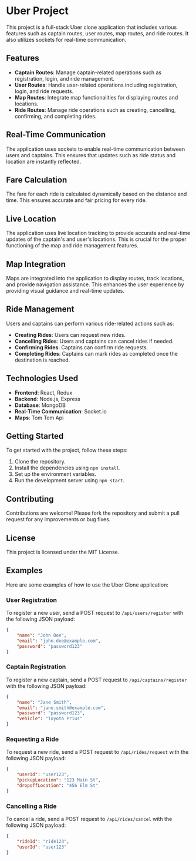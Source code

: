 # Uber  Project

This project is a full-stack Uber clone application that includes various features such as captain routes, user routes, map routes, and ride routes. It also utilizes sockets for real-time communication.

## Features

- **Captain Routes**: Manage captain-related operations such as registration, login, and ride management.
- **User Routes**: Handle user-related operations including registration, login, and ride requests.
- **Map Routes**: Integrate map functionalities for displaying routes and locations.
- **Ride Routes**: Manage ride operations such as creating, cancelling, confirming, and completing rides.

## Real-Time Communication

The application uses sockets to enable real-time communication between users and captains. This ensures that updates such as ride status and location are instantly reflected.

## Fare Calculation

The fare for each ride is calculated dynamically based on the distance and time. This ensures accurate and fair pricing for every ride.

## Live Location

The application uses live location tracking to provide accurate and real-time updates of the captain's and user's locations. This is crucial for the proper functioning of the map and ride management features.

## Map Integration

Maps are integrated into the application to display routes, track locations, and provide navigation assistance. This enhances the user experience by providing visual guidance and real-time updates.

## Ride Management

Users and captains can perform various ride-related actions such as:
- **Creating Rides**: Users can request new rides.
- **Cancelling Rides**: Users and captains can cancel rides if needed.
- **Confirming Rides**: Captains can confirm ride requests.
- **Completing Rides**: Captains can mark rides as completed once the destination is reached.

## Technologies Used

- **Frontend**: React, Redux
- **Backend**: Node.js, Express
- **Database**: MongoDB
- **Real-Time Communication**: Socket.io
- **Maps**: Tom Tom Api

## Getting Started

To get started with the project, follow these steps:

1. Clone the repository.
2. Install the dependencies using `npm install`.
3. Set up the environment variables.
4. Run the development server using `npm start`.

## Contributing

Contributions are welcome! Please fork the repository and submit a pull request for any improvements or bug fixes.

## License

This project is licensed under the MIT License.
## Examples

Here are some examples of how to use the Uber Clone application:

### User Registration

To register a new user, send a POST request to `/api/users/register` with the following JSON payload:
```json
{
    "name": "John Doe",
    "email": "john.doe@example.com",
    "password": "password123"
}
```

### Captain Registration

To register a new captain, send a POST request to `/api/captains/register` with the following JSON payload:
```json
{
    "name": "Jane Smith",
    "email": "jane.smith@example.com",
    "password": "password123",
    "vehicle": "Toyota Prius"
}
```

### Requesting a Ride

To request a new ride, send a POST request to `/api/rides/request` with the following JSON payload:
```json
{
    "userId": "user123",
    "pickupLocation": "123 Main St",
    "dropoffLocation": "456 Elm St"
}
```

### Cancelling a Ride

To cancel a ride, send a POST request to `/api/rides/cancel` with the following JSON payload:
```json
{
    "rideId": "ride123",
    "userId": "user123"
}
```

